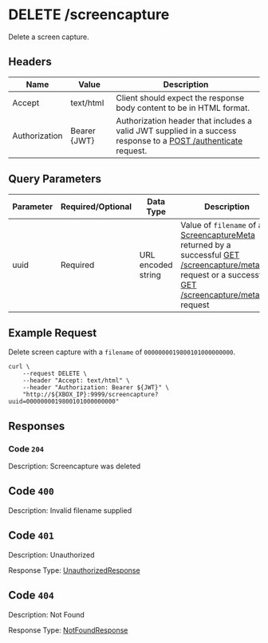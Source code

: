 # DELETE /screencapture

Delete a screen capture.

## Headers

| Name          | Value        | Description                                                                                                                              |
| ------------- | ------------ | ---------------------------------------------------------------------------------------------------------------------------------------- |
| Accept        | text/html    | Client should expect the response body content to be in HTML format.                                                                     |
| Authorization | Bearer {JWT} | Authorization header that includes a valid JWT supplied in a success response to a [POST /authenticate](./post_authenticate.md) request. |

## Query Parameters

| Parameter | Required/Optional | Data Type          | Description                                                                                                                                                                                                                                                   |
| --------- | ----------------- | ------------------ | ------------------------------------------------------------------------------------------------------------------------------------------------------------------------------------------------------------------------------------------------------------- |
| uuid      | Required          | URL encoded string | Value of `filename` of a [ScreencaptureMeta](./schema_screencapture_meta.md) returned by a successful [GET /screencapture/meta](./get_screencapture_meta.md) request or a successful [GET /screencapture/meta/list](./get_screencapture_meta_list.md) request |

## Example Request

Delete screen capture with a `filename` of `0000000019800101000000000`.

```
curl \
    --request DELETE \
    --header "Accept: text/html" \
    --header "Authorization: Bearer ${JWT}" \
    "http://${XBOX_IP}:9999/screencapture?uuid=0000000019800101000000000"
```

## Responses

### Code `204`

Description: Screencapture was deleted

## Code `400`

Description: Invalid filename supplied

## Code `401`

Description: Unauthorized

Response Type: [UnauthorizedResponse](./schema_unauthorized_response.md)

## Code `404`

Description: Not Found

Response Type: [NotFoundResponse](./schema_not_found_response.md)
